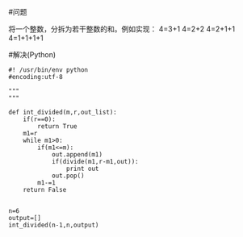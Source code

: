 #问题

将一个整数，分拆为若干整数的和。例如实现：
4=3+1
4=2+2
4=2+1+1
4=1+1+1+1

#解决(Python)

	#! /usr/bin/env python
	#encoding:utf-8
	
	"""
	"""
	
	def int_divided(m,r,out_list):
	    if(r==0):
	        return True 
	    m1=r
	    while m1>0:
	        if(m1<=m):
	            out.append(m1)
	            if(divide(m1,r-m1,out)):
	                print out
	            out.pop()
	        m1-=1
	    return False
	
	
	n=6
	output=[]
	int_divided(n-1,n,output)
